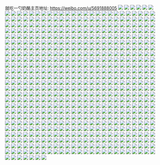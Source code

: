 就吃一勺奶酪主页地址: https://weibo.com/u/5691888005 
![](https://wx4.sinaimg.cn/mw2000/006dcA5fgy1h8spavh6vuj31o02804qq.jpg) 
![](https://wx4.sinaimg.cn/mw2000/006dcA5fgy1h8spaw3y4bj31o02801kx.jpg) 
![](https://wx4.sinaimg.cn/mw2000/006dcA5fgy1h8spb3kszoj32c0340npd.jpg) 
![](https://wx4.sinaimg.cn/mw2000/006dcA5fgy1h8i9nerhycj32c0340x6p.jpg) 
![](https://wx4.sinaimg.cn/mw2000/006dcA5fgy1h7s5so738mj31o028j7wj.jpg) 
![](https://wx4.sinaimg.cn/mw2000/006dcA5fgy1h7056pzf9uj32c03401kz.jpg) 
![](https://wx4.sinaimg.cn/mw2000/006dcA5fgy1h7056vh6npj32c03407cp.jpg) 
![](https://wx4.sinaimg.cn/mw2000/006dcA5fgy1h7056zkhw2j32c0340kjm.jpg) 
![](https://wx4.sinaimg.cn/mw2000/006dcA5fgy1h6vy2y1850j32c0340qv5.jpg) 
![](https://wx4.sinaimg.cn/mw2000/006dcA5fgy1h6vy3s108cj32c0340kjm.jpg) 
![](https://wx4.sinaimg.cn/mw2000/006dcA5fly1h64qd7vnrqj30yi12dnaa.jpg) 
![](https://wx4.sinaimg.cn/mw2000/006dcA5fgy1h563kajcqrj32c0340qv5.jpg) 
![](https://wx4.sinaimg.cn/mw2000/006dcA5fgy1h55zxmetnfj32801o0npe.jpg) 
![](https://wx4.sinaimg.cn/mw2000/006dcA5fgy1h55zxh42t5j32c03407wj.jpg) 
![](https://wx4.sinaimg.cn/mw2000/006dcA5fgy1h55zxohd1wj32801o0b2a.jpg) 
![](https://wx4.sinaimg.cn/mw2000/006dcA5fgy1h55zxsyzz3j32801o0b2a.jpg) 
![](https://wx4.sinaimg.cn/mw2000/006dcA5fgy1h55zy7varkj31kc2s5npd.jpg) 
![](https://wx4.sinaimg.cn/mw2000/006dcA5fgy1h55zxxvjpnj32801o07wh.jpg) 
![](https://wx4.sinaimg.cn/mw2000/006dcA5fgy1h55zy2mkldj32c02c0kjl.jpg) 
![](https://wx4.sinaimg.cn/mw2000/006dcA5fgy1h55zxw293dj32c0340hdu.jpg) 
![](https://wx4.sinaimg.cn/mw2000/006dcA5fgy1h4vp9rjiipj32801o04qq.jpg) 
![](https://wx4.sinaimg.cn/mw2000/006dcA5fgy1h4vp9kuucbj32801o0hdu.jpg) 
![](https://wx4.sinaimg.cn/mw2000/006dcA5fgy1h4uq9uhg11j32801o07wh.jpg) 
![](https://wx4.sinaimg.cn/mw2000/006dcA5fgy1h4s9cutkurj31kc2s5hdt.jpg) 
![](https://wx4.sinaimg.cn/mw2000/006dcA5fgy1h4s9crmbt2j31o01o5qv5.jpg) 
![](https://wx4.sinaimg.cn/mw2000/006dcA5fgy1h4s9e1fpxej31o0280qv5.jpg) 
![](https://wx4.sinaimg.cn/mw2000/006dcA5fgy1h4s9e5o7d5j31o01o0e81.jpg) 
![](https://wx4.sinaimg.cn/mw2000/006dcA5fgy1h4s9evtb93j32c03404qr.jpg) 
![](https://wx4.sinaimg.cn/mw2000/006dcA5fgy1h4s9ed81frj32801o0hdu.jpg) 
![](https://wx4.sinaimg.cn/mw2000/006dcA5fgy1h4s9epzu05j32c0340npe.jpg) 
![](https://wx4.sinaimg.cn/mw2000/006dcA5fgy1h3ll4r8575j31o0280kjm.jpg) 
![](https://wx4.sinaimg.cn/mw2000/006dcA5fgy1h3ll4whv5ij32c0340b2b.jpg) 
![](https://wx4.sinaimg.cn/mw2000/006dcA5fgy1h3kava2xodj31o0280npe.jpg) 
![](https://wx4.sinaimg.cn/mw2000/006dcA5fgy1h3kas69oruj31kc2s5x6p.jpg) 
![](https://wx4.sinaimg.cn/mw2000/006dcA5fgy1h3kavsacnhj32c0340hdu.jpg) 
![](https://wx4.sinaimg.cn/mw2000/006dcA5fgy1h34q7g9w8fj32c0340e83.jpg) 
![](https://wx4.sinaimg.cn/mw2000/006dcA5fgy1h34q7swkmkj32801o0npd.jpg) 
![](https://wx4.sinaimg.cn/mw2000/006dcA5fgy1h34q8n964dj32801o0e81.jpg) 
![](https://wx4.sinaimg.cn/mw2000/006dcA5fgy1h34q8ravyvj31o0280qv5.jpg) 
![](https://wx4.sinaimg.cn/mw2000/006dcA5fgy1h2x7o17o3nj32c0340kjn.jpg) 
![](https://wx4.sinaimg.cn/mw2000/006dcA5fgy1h2x7o51wf8j316o1kwwuy.jpg) 
![](https://wx4.sinaimg.cn/mw2000/006dcA5fgy1h2x7o2o5utj32c034me82.jpg) 
![](https://wx4.sinaimg.cn/mw2000/006dcA5fgy1h2x7w1pg0vj32801o0kjl.jpg) 
![](https://wx4.sinaimg.cn/mw2000/006dcA5fgy1h2x7w49o9pj32801o0npd.jpg) 
![](https://wx4.sinaimg.cn/mw2000/006dcA5fgy1h2v7fnvoauj32c0340u0y.jpg) 
![](https://wx4.sinaimg.cn/mw2000/006dcA5fgy1h2v7fiwrvhj32801o0e81.jpg) 
![](https://wx4.sinaimg.cn/mw2000/006dcA5fgy1h2v7fk4cygj32801o04qp.jpg) 
![](https://wx4.sinaimg.cn/mw2000/006dcA5fly1h2oia6660hj318r16a4kl.jpg) 
![](https://wx4.sinaimg.cn/mw2000/006dcA5fgy1h2g128eskaj32c0340b2a.jpg) 
![](https://wx4.sinaimg.cn/mw2000/006dcA5fgy1h24k6zjw98j32c03401ky.jpg) 
![](https://wx4.sinaimg.cn/mw2000/006dcA5fgy1h24k74iwtzj32c0340kjm.jpg) 
![](https://wx4.sinaimg.cn/mw2000/006dcA5fgy1h24k76nknhj32c0340qv6.jpg) 
![](https://wx4.sinaimg.cn/mw2000/006dcA5fgy1h1v5bap2x0j32c0340x6q.jpg) 
![](https://wx4.sinaimg.cn/mw2000/006dcA5fgy1h1v5b3qdocj32c03404qr.jpg) 
![](https://wx4.sinaimg.cn/mw2000/006dcA5fgy1h1v57re1v8j32801o0npd.jpg) 
![](https://wx4.sinaimg.cn/mw2000/006dcA5fgy1h1v57vk67tj31o0280qv5.jpg) 
![](https://wx4.sinaimg.cn/mw2000/006dcA5fgy1h1v58233a3j32c03407wj.jpg) 
![](https://wx4.sinaimg.cn/mw2000/006dcA5fgy1h1v57wcpklj32801o01kx.jpg) 
![](https://wx4.sinaimg.cn/mw2000/006dcA5fgy1h14y8pfgxmj32c0340hdu.jpg) 
![](https://wx4.sinaimg.cn/mw2000/006dcA5fgy1h0ylbuc327j32c03401kz.jpg) 
![](https://wx4.sinaimg.cn/mw2000/006dcA5fgy1h0ylc4a5wsj33402c0x6q.jpg) 
![](https://wx4.sinaimg.cn/mw2000/006dcA5fgy1h0ptamhh8fj32c03404qr.jpg) 
![](https://wx4.sinaimg.cn/mw2000/006dcA5fly1h0gt2is3bgj32c0340npe.jpg) 
![](https://wx4.sinaimg.cn/mw2000/006dcA5fly1h0gt3un8rdj32bb2bbhdw.jpg) 
![](https://wx4.sinaimg.cn/mw2000/006dcA5fgy1h0820h6sfaj32c0340npe.jpg) 
![](https://wx4.sinaimg.cn/mw2000/006dcA5fgy1gzzf94skc3j30sp112wld.jpg) 
![](https://wx4.sinaimg.cn/mw2000/006dcA5fgy1gzun3go9ypj32bb2bbkjo.jpg) 
![](https://wx4.sinaimg.cn/mw2000/006dcA5fgy1gzun3u5xj9j32c0340kjm.jpg) 
![](https://wx4.sinaimg.cn/mw2000/006dcA5fgy1gzun3qlmhkj32c03401ky.jpg) 
![](https://wx4.sinaimg.cn/mw2000/006dcA5fgy1gzun3ztivej32bb3324qr.jpg) 
![](https://wx4.sinaimg.cn/mw2000/006dcA5fgy1gzun45tv91j32bb332b2a.jpg) 
![](https://wx4.sinaimg.cn/mw2000/006dcA5fgy1gyhlziqj4ij30rr1nzqrf.jpg) 
![](https://wx4.sinaimg.cn/mw2000/006dcA5fgy1gyhlzjf0uij31401o0b29.jpg) 
![](https://wx4.sinaimg.cn/mw2000/006dcA5fgy1gyhmh17fkqj31o01o0hdt.jpg) 
![](https://wx4.sinaimg.cn/mw2000/006dcA5fgy1gyhmh1qbvtj31400u0qgm.jpg) 
![](https://wx4.sinaimg.cn/mw2000/006dcA5fgy1gww89o8nhyj32c0340kjl.jpg) 
![](https://wx4.sinaimg.cn/mw2000/006dcA5fgy1gwv4hvheelj30yi0vfwmi.jpg) 
![](https://wx4.sinaimg.cn/mw2000/006dcA5fgy1gwn2vy8sqaj31s82k2npd.jpg) 
![](https://wx4.sinaimg.cn/mw2000/006dcA5fgy1gwn2vzs51kj32c03407wi.jpg) 
![](https://wx4.sinaimg.cn/mw2000/006dcA5fgy1gwn2w20a1qj31o0280u0y.jpg) 
![](https://wx4.sinaimg.cn/mw2000/006dcA5fgy1gw5swrx2v0j31420u0q9i.jpg) 
![](https://wx4.sinaimg.cn/mw2000/006dcA5fgy1gw5swr0g31j32c03401kz.jpg) 
![](https://wx4.sinaimg.cn/mw2000/006dcA5fgy1gw5swsq41xj31401o01kx.jpg) 
![](https://wx4.sinaimg.cn/mw2000/006dcA5fgy1gw3frwxdsqj32bc2bc4qq.jpg) 
![](https://wx4.sinaimg.cn/mw2000/006dcA5fgy1gw3frydujrj32c0340u0y.jpg) 
![](https://wx4.sinaimg.cn/mw2000/006dcA5fgy1gw3fs1pb7ej32c0340kjn.jpg) 
![](https://wx4.sinaimg.cn/mw2000/006dcA5fgy1gw3fs4t1pcj32c0340hdu.jpg) 
![](https://wx4.sinaimg.cn/mw2000/006dcA5fgy1gw3fs85fl5j32c03404qq.jpg) 
![](https://wx4.sinaimg.cn/mw2000/006dcA5fgy1gw3fs6jmmsj32c03401kz.jpg) 
![](https://wx4.sinaimg.cn/mw2000/006dcA5fgy1gw2vauikbpj32bc2bcnpf.jpg) 
![](https://wx4.sinaimg.cn/mw2000/006dcA5fgy1gw2vaqvf0pj31ma1max6p.jpg) 
![](https://wx4.sinaimg.cn/mw2000/006dcA5fgy1gw21njv1k0j32c0340npe.jpg) 
![](https://wx4.sinaimg.cn/mw2000/006dcA5fgy1gw0r35asrxj30yi22o4qp.jpg) 
![](https://wx4.sinaimg.cn/mw2000/006dcA5fgy1gvzzk5575vj32801o0qv5.jpg) 
![](https://wx4.sinaimg.cn/mw2000/006dcA5fgy1gvw3bf9al3j31o0280e82.jpg) 
![](https://wx4.sinaimg.cn/mw2000/006dcA5fgy1gvv2jt4486j30yi22ohdt.jpg) 
![](https://wx4.sinaimg.cn/mw2000/006dcA5fgy1gvodf12l4pj61p329g4qp02.jpg) 
![](https://wx4.sinaimg.cn/mw2000/006dcA5fgy1gvodf670xjj62bc334u0y02.jpg) 
![](https://wx4.sinaimg.cn/mw2000/006dcA5fgy1gvodfctelej62bc3341ky02.jpg) 
![](https://wx4.sinaimg.cn/mw2000/006dcA5fgy1gvodffubp0j62bc334npe02.jpg) 
![](https://wx4.sinaimg.cn/mw2000/006dcA5fgy1gvodgd7cnnj62bc334npe02.jpg) 
![](https://wx4.sinaimg.cn/mw2000/006dcA5fgy1gvodgln8gqj62c0340npe02.jpg) 
![](https://wx4.sinaimg.cn/mw2000/006dcA5fgy1gvmzoipxnhj62bb332npe02.jpg) 
![](https://wx4.sinaimg.cn/mw2000/006dcA5fgy1gvmzolp9h1j61lt4tgb2d02.jpg) 
![](https://wx4.sinaimg.cn/mw2000/006dcA5fgy1gvmzon4knqj61o01o0x6p02.jpg) 
![](https://wx4.sinaimg.cn/mw2000/006dcA5fgy1gvmzop0ym8j62c0340qv602.jpg) 
![](https://wx4.sinaimg.cn/mw2000/006dcA5fgy1gvmzor7dnkj62c03407wi02.jpg) 
![](https://wx4.sinaimg.cn/mw2000/006dcA5fgy1gvmzou5oc0j61o0280hdu02.jpg) 
![](https://wx4.sinaimg.cn/mw2000/006dcA5fgy1gvmzowhyn9j61o0280b2b02.jpg) 
![](https://wx4.sinaimg.cn/mw2000/006dcA5fgy1gvmzoyw0y0j61o0280hdv02.jpg) 
![](https://wx4.sinaimg.cn/mw2000/006dcA5fgy1gvmzq8abdsj62c03407wi02.jpg) 
![](https://wx4.sinaimg.cn/mw2000/006dcA5fgy1gvg08zsjwdj62c0340u0y02.jpg) 
![](https://wx4.sinaimg.cn/mw2000/006dcA5fgy1gva0drtzoqj62bb332npe02.jpg) 
![](https://wx4.sinaimg.cn/mw2000/006dcA5fgy1gva0dw9pjnj62bb332kjl02.jpg) 
![](https://wx4.sinaimg.cn/mw2000/006dcA5fgy1gva0dzcfxgj62bb332u0y02.jpg) 
![](https://wx4.sinaimg.cn/mw2000/006dcA5fgy1gva0dooqqyj61o01o07wi02.jpg) 
![](https://wx4.sinaimg.cn/mw2000/006dcA5fgy1gva0e251fpj61o02807wi02.jpg) 
![](https://wx4.sinaimg.cn/mw2000/006dcA5fgy1gva0e2smcbj60p00xctem02.jpg) 
![](https://wx4.sinaimg.cn/mw2000/006dcA5fgy1gva0e75qb1j61o01o0u0y02.jpg) 
![](https://wx4.sinaimg.cn/mw2000/006dcA5fgy1gva0edove2j62bb2bbqv802.jpg) 
![](https://wx4.sinaimg.cn/mw2000/006dcA5fgy1gva0eh40nhj62bb2bb4qq02.jpg) 
![](https://wx4.sinaimg.cn/mw2000/006dcA5fgy1gv1vw0x1vmj60yi22ob2902.jpg) 
![](https://wx4.sinaimg.cn/mw2000/006dcA5fgy1gv1vw501fej60yi22ob2902.jpg) 
![](https://wx4.sinaimg.cn/mw2000/006dcA5fgy1guybtbiqhuj63402c0npe02.jpg) 
![](https://wx4.sinaimg.cn/mw2000/006dcA5fgy1guybtchj2qj60e70e7wf902.jpg) 
![](https://wx4.sinaimg.cn/mw2000/006dcA5fgy1guviff438qj61400u0h1d02.jpg) 
![](https://wx4.sinaimg.cn/mw2000/006dcA5fgy1gurxnyxi42j63402c0b2a02.jpg) 
![](https://wx4.sinaimg.cn/mw2000/006dcA5fgy1gurxnwpk0uj62c0340e8202.jpg) 
![](https://wx4.sinaimg.cn/mw2000/006dcA5fgy1gur14eboa7j62c0340kjm02.jpg) 
![](https://wx4.sinaimg.cn/mw2000/006dcA5fgy1gur145ibt7j62ds1sc4lj02.jpg) 
![](https://wx4.sinaimg.cn/mw2000/006dcA5fgy1gur14osxl5j62c0340e8302.jpg) 
![](https://wx4.sinaimg.cn/mw2000/006dcA5fgy1guokicwq3hj62c0340u0y02.jpg) 
![](https://wx4.sinaimg.cn/mw2000/006dcA5fgy1guokie15cfj62c03407wi02.jpg) 
![](https://wx4.sinaimg.cn/mw2000/006dcA5fgy1guokibmic2j63402c01kz02.jpg) 
![](https://wx4.sinaimg.cn/mw2000/006dcA5fgy1guokiffoxij62c0340b2a02.jpg) 
![](https://wx4.sinaimg.cn/mw2000/006dcA5fgy1guokijecq4j62c0340kjn02.jpg) 
![](https://wx4.sinaimg.cn/mw2000/006dcA5fgy1guokih8i0ij63402c0npf02.jpg) 
![](https://wx4.sinaimg.cn/mw2000/006dcA5fgy1gulqsn412rj62w02604qq02.jpg) 
![](https://wx4.sinaimg.cn/mw2000/006dcA5fgy1gulqsp4s9lj62c0340x6q02.jpg) 
![](https://wx4.sinaimg.cn/mw2000/006dcA5fgy1gulqsqn2e0j62362371ky02.jpg) 
![](https://wx4.sinaimg.cn/mw2000/006dcA5fgy1gulqsrm4h5j62482tq4qp02.jpg) 
![](https://wx4.sinaimg.cn/mw2000/006dcA5fgy1gul17lv8z2j61o01o0e8202.jpg) 
![](https://wx4.sinaimg.cn/mw2000/006dcA5fgy1gul17iwy1wj62bb3324qs02.jpg) 
![](https://wx4.sinaimg.cn/mw2000/006dcA5fgy1gul17o2k8xj62c03401ky02.jpg) 
![](https://wx4.sinaimg.cn/mw2000/006dcA5fgy1gul17pl39hj62c0340x6p02.jpg) 
![](https://wx4.sinaimg.cn/mw2000/006dcA5fgy1gukq6v9hgvj61o0280b2b02.jpg) 
![](https://wx4.sinaimg.cn/mw2000/006dcA5fgy1gukq6xce8sj62c0340npe02.jpg) 
![](https://wx4.sinaimg.cn/mw2000/006dcA5fgy1gukq6ztgm4j61o0280hdu02.jpg) 
![](https://wx4.sinaimg.cn/mw2000/006dcA5fgy1gukq7205qmj62c0340qv702.jpg) 
![](https://wx4.sinaimg.cn/mw2000/006dcA5fgy1gujjm7oqrij61o02801kz02.jpg) 
![](https://wx4.sinaimg.cn/mw2000/006dcA5fgy1guieq5fqr8j61o0280b2b02.jpg) 
![](https://wx4.sinaimg.cn/mw2000/006dcA5fgy1guhb1vzfknj61o0280qv602.jpg) 
![](https://wx4.sinaimg.cn/mw2000/006dcA5fgy1guhb212uxyj62c0340hdu02.jpg) 
![](https://wx4.sinaimg.cn/mw2000/006dcA5fgy1gug42je15xj61n31n3b2902.jpg) 
![](https://wx4.sinaimg.cn/mw2000/006dcA5fgy1gug42kwi0fj61o01o0kjm02.jpg) 
![](https://wx4.sinaimg.cn/mw2000/006dcA5fgy1gug42meo2sj62c0340kjm02.jpg) 
![](https://wx4.sinaimg.cn/mw2000/006dcA5fgy1gug42o61lfj62bb2bb4qs02.jpg) 
![](https://wx4.sinaimg.cn/mw2000/006dcA5fgy1gud01iuzs5j62bb332qv602.jpg) 
![](https://wx4.sinaimg.cn/mw2000/006dcA5fgy1gud01k7l3qj62bb332x6p02.jpg) 
![](https://wx4.sinaimg.cn/mw2000/006dcA5fgy1gud01mg3byj62bb2bbnpg02.jpg) 
![](https://wx4.sinaimg.cn/mw2000/006dcA5fgy1gud01tzhgyj62c0340hdu02.jpg) 
![](https://wx4.sinaimg.cn/mw2000/006dcA5fgy1gud01osf6kj62bb2bb4qq02.jpg) 
![](https://wx4.sinaimg.cn/mw2000/006dcA5fgy1gud01rc5zuj62c0340qv602.jpg) 
![](https://wx4.sinaimg.cn/mw2000/006dcA5fgy1guceh29vopj62bb3324qp02.jpg) 
![](https://wx4.sinaimg.cn/mw2000/006dcA5fgy1guceh4h5byj62bb2bbhdt02.jpg) 
![](https://wx4.sinaimg.cn/mw2000/006dcA5fgy1guceh6uixcj62c0340npe02.jpg) 
![](https://wx4.sinaimg.cn/mw2000/006dcA5fgy1gucehb4h3pj62bb2bbe8402.jpg) 
![](https://wx4.sinaimg.cn/mw2000/006dcA5fgy1guceh19trkj62bb2bbb2a02.jpg) 
![](https://wx4.sinaimg.cn/mw2000/006dcA5fgy1gucehdktc3j62bb2bbkjm02.jpg) 
![](https://wx4.sinaimg.cn/mw2000/006dcA5fgy1gucehgo8e7j62c03407wj02.jpg) 
![](https://wx4.sinaimg.cn/mw2000/006dcA5fgy1gucehka1eqj62c0340qv602.jpg) 
![](https://wx4.sinaimg.cn/mw2000/006dcA5fgy1gucehowgvmj62c03401kx02.jpg) 
![](https://wx4.sinaimg.cn/mw2000/006dcA5fgy1gua3gupcr5j63402c04qq02.jpg) 
![](https://wx4.sinaimg.cn/mw2000/006dcA5fgy1gu74gzaro0j62bb2bbe8302.jpg) 
![](https://wx4.sinaimg.cn/mw2000/006dcA5fgy1gu74h06j9aj62bb332x6p02.jpg) 
![](https://wx4.sinaimg.cn/mw2000/006dcA5fgy1gu74h27belj62c0340e8202.jpg) 
![](https://wx4.sinaimg.cn/mw2000/006dcA5fgy1gu74h3rbqbj62bb332x6q02.jpg) 
![](https://wx4.sinaimg.cn/mw2000/006dcA5fgy1gu5o8ccnasj62c0340e8202.jpg) 
![](https://wx4.sinaimg.cn/mw2000/006dcA5fgy1gu3g8qrdebj62bb2bbu1002.jpg) 
![](https://wx4.sinaimg.cn/mw2000/006dcA5fgy1gu3g8oopiwj62c0340e8202.jpg) 
![](https://wx4.sinaimg.cn/mw2000/006dcA5fgy1gtz7bxa18nj63402c04qr02.jpg) 
![](https://wx4.sinaimg.cn/mw2000/006dcA5fgy1gtz7bzt24oj63402c07wj02.jpg) 
![](https://wx4.sinaimg.cn/mw2000/006dcA5fgy1gtz7c3xnppj63402c0npf02.jpg) 
![](https://wx4.sinaimg.cn/mw2000/006dcA5fgy1gtz7c1e383j619027z4qp02.jpg) 
![](https://wx4.sinaimg.cn/mw2000/006dcA5fgy1gtz7c7mhxkj62c0340hdt02.jpg) 
![](https://wx4.sinaimg.cn/mw2000/006dcA5fgy1gtz7c25pssj619027z4qp02.jpg) 
![](https://wx4.sinaimg.cn/mw2000/006dcA5fgy1gtyl37q2vaj62bb2bbnpg02.jpg) 
![](https://wx4.sinaimg.cn/mw2000/006dcA5fgy1gtxdk0ano3j62b31qbqv602.jpg) 
![](https://wx4.sinaimg.cn/mw2000/006dcA5fgy1gtxdjz8qk9j62c0340npd02.jpg) 
![](https://wx4.sinaimg.cn/mw2000/006dcA5fgy1gtwbewbj5lj62c0340hdt02.jpg) 
![](https://wx4.sinaimg.cn/mw2000/006dcA5fgy1gtvgwberryj63402c0x6p02.jpg) 
![](https://wx4.sinaimg.cn/mw2000/006dcA5fgy1gtvgw9kyzhj62ds1schdt02.jpg) 
![](https://wx4.sinaimg.cn/mw2000/006dcA5fgy1gtv5ebl636j60yi0s142z02.jpg) 
![](https://wx4.sinaimg.cn/mw2000/006dcA5fgy1gtsrvst44wj61o01o04qq02.jpg) 
![](https://wx4.sinaimg.cn/mw2000/006dcA5fgy1gtsrvvsvkjj61pp2aab2a02.jpg) 
![](https://wx4.sinaimg.cn/mw2000/006dcA5fgy1gtsrvx5yt0j62c03404qq02.jpg) 
![](https://wx4.sinaimg.cn/mw2000/006dcA5fgy1gtjkurgbhaj62c0340x6p02.jpg) 
![](https://wx4.sinaimg.cn/mw2000/006dcA5fgy1gtimqy3798j62bq2bqx6p02.jpg) 
![](https://wx4.sinaimg.cn/mw2000/006dcA5fgy1gtgr01nyesj62801o0x6q02.jpg) 
![](https://wx4.sinaimg.cn/mw2000/006dcA5fgy1gtgr02r9lyj60yi22o7k002.jpg) 
![](https://wx4.sinaimg.cn/mw2000/006dcA5fgy1gtgr05edg1j63402c0u0y02.jpg) 
![](https://wx4.sinaimg.cn/mw2000/006dcA5fgy1gtgoup018gj62c0340e8202.jpg) 
![](https://wx4.sinaimg.cn/mw2000/006dcA5fgy1gtg34nx5luj62c0340hdt02.jpg) 
![](https://wx4.sinaimg.cn/mw2000/006dcA5fgy1gtd7124nk4j62c0340kjm02.jpg) 
![](https://wx4.sinaimg.cn/mw2000/006dcA5fgy1gtc3po5u1ij30yi22oe81.jpg) 
![](https://wx4.sinaimg.cn/mw2000/006dcA5fgy1gt179tz322j32bb3327wk.jpg) 
![](https://wx4.sinaimg.cn/mw2000/006dcA5fgy1gt179vrkqtj32bb332kjm.jpg) 
![](https://wx4.sinaimg.cn/mw2000/006dcA5fgy1gt179x8sn4j31o0280qv6.jpg) 
![](https://wx4.sinaimg.cn/mw2000/006dcA5fgy1gszdd8b1c9j33402c0hdv.jpg) 
![](https://wx4.sinaimg.cn/mw2000/006dcA5fgy1gsowcudeedj31wl1wle81.jpg) 
![](https://wx4.sinaimg.cn/mw2000/006dcA5fgy1gsowcsbturj31kc2s57wh.jpg) 
![](https://wx4.sinaimg.cn/mw2000/006dcA5fgy1gsowcx7gcaj322t22te82.jpg) 
![](https://wx4.sinaimg.cn/mw2000/006dcA5fgy1gsnv7tem3jj31ur2s5hdt.jpg) 
![](https://wx4.sinaimg.cn/mw2000/006dcA5fgy1gsnv80fuw8j32l22l2e83.jpg) 
![](https://wx4.sinaimg.cn/mw2000/006dcA5fgy1gsnv7oxcjpj32bb2bb4qt.jpg) 
![](https://wx4.sinaimg.cn/mw2000/006dcA5fgy1gsnv86ifqrj32v02v0x6q.jpg) 
![](https://wx4.sinaimg.cn/mw2000/006dcA5fgy1gs6exquamhj32bb2bbb29.jpg) 
![](https://wx4.sinaimg.cn/mw2000/006dcA5fgy1gs6exs3efwj32kz2kz1kx.jpg) 
![](https://wx4.sinaimg.cn/mw2000/006dcA5fgy1gs6exth9alj32bb2bbu0z.jpg) 
![](https://wx4.sinaimg.cn/mw2000/006dcA5fgy1gs6expqe3ij33402c07wh.jpg) 
![](https://wx4.sinaimg.cn/mw2000/006dcA5fgy1gs5uwcfu2lj32c0340u0x.jpg) 
![](https://wx4.sinaimg.cn/mw2000/006dcA5fgy1gs46ma0xwnj31o01o07wi.jpg) 
![](https://wx4.sinaimg.cn/mw2000/006dcA5fgy1gs46mis5wzj31uy1uyqv5.jpg) 
![](https://wx4.sinaimg.cn/mw2000/006dcA5fgy1gs46nslq7bj329x29x1ky.jpg) 
![](https://wx4.sinaimg.cn/mw2000/006dcA5fgy1gs46o0aau4j32lv2lvx6p.jpg) 
![](https://wx4.sinaimg.cn/mw2000/006dcA5fgy1gs46m4tkqxj31o01o07wi.jpg) 
![](https://wx4.sinaimg.cn/mw2000/006dcA5fgy1gs46ohfuflj32kz2kzu0x.jpg) 
![](https://wx4.sinaimg.cn/mw2000/006dcA5fgy1gs0gqshb32j32c03401kz.jpg) 
![](https://wx4.sinaimg.cn/mw2000/006dcA5fgy1gs0gqtu5smj32c0340hdu.jpg) 
![](https://wx4.sinaimg.cn/mw2000/006dcA5fgy1gs0gquy7gfj32c03401ky.jpg) 
![](https://wx4.sinaimg.cn/mw2000/006dcA5fly1gru7z5ebw7j32c0340hdu.jpg) 
![](https://wx4.sinaimg.cn/mw2000/006dcA5fly1gru7za0drpj32c03404qp.jpg) 
![](https://wx4.sinaimg.cn/mw2000/006dcA5fly1gru7zdv8tjj31o01o0kjm.jpg) 
![](https://wx4.sinaimg.cn/mw2000/006dcA5fly1grqaud9701j31o01o0kjm.jpg) 
![](https://wx4.sinaimg.cn/mw2000/006dcA5fly1grqaujwc88j62bb2bbqv802.jpg) 
![](https://wx4.sinaimg.cn/mw2000/006dcA5fly1grqaumlgo2j31o01o0kjm.jpg) 
![](https://wx4.sinaimg.cn/mw2000/006dcA5fly1grqautrq6hj32bb332e85.jpg) 
![](https://wx4.sinaimg.cn/mw2000/006dcA5fly1grqayi43ezj32c0340npd.jpg) 
![](https://wx4.sinaimg.cn/mw2000/006dcA5fly1grqauwpogoj62bb332qv702.jpg) 
![](https://wx4.sinaimg.cn/mw2000/006dcA5fly1grp2jk9mxuj32bb2bbkjm.jpg) 
![](https://wx4.sinaimg.cn/mw2000/006dcA5fly1grp2jgsdycj32bb332e85.jpg) 
![](https://wx4.sinaimg.cn/mw2000/006dcA5fly1grp2joshd9j32bb332u10.jpg) 
![](https://wx4.sinaimg.cn/mw2000/006dcA5fly1grp2jr0g54j32bb332x6p.jpg) 
![](https://wx4.sinaimg.cn/mw2000/006dcA5fly1grp2jw63lzj32c0340npd.jpg) 
![](https://wx4.sinaimg.cn/mw2000/006dcA5fly1grp2jti5ajj32c0340npd.jpg) 
![](https://wx4.sinaimg.cn/mw2000/006dcA5fly1grny6bak82j32bb2bbnpg.jpg) 
![](https://wx4.sinaimg.cn/mw2000/006dcA5fly1grny6dy8mpj32bb2bbu0x.jpg) 
![](https://wx4.sinaimg.cn/mw2000/006dcA5fly1grny6ga3l6j32bb2bbnpd.jpg) 
![](https://wx4.sinaimg.cn/mw2000/006dcA5fly1grny6m70qzj32bb332b2d.jpg) 
![](https://wx4.sinaimg.cn/mw2000/006dcA5fly1grny6w8ngtj32bb2bbu0y.jpg) 
![](https://wx4.sinaimg.cn/mw2000/006dcA5fly1grny6zhv75j32c0340u0x.jpg) 
![](https://wx4.sinaimg.cn/mw2000/006dcA5fly1grmus6tcplj32bb2bbb2b.jpg) 
![](https://wx4.sinaimg.cn/mw2000/006dcA5fly1grmus9a73pj32bb332qv5.jpg) 
![](https://wx4.sinaimg.cn/mw2000/006dcA5fly1grmusbcqbgj32bb2bbx6r.jpg) 
![](https://wx4.sinaimg.cn/mw2000/006dcA5fly1grmusdaatcj31o01o0qv6.jpg) 
![](https://wx4.sinaimg.cn/mw2000/006dcA5fly1grmusgngv3j32bb2bb7wk.jpg) 
![](https://wx4.sinaimg.cn/mw2000/006dcA5fly1grmuskxc61j32c0340u0x.jpg) 
![](https://wx4.sinaimg.cn/mw2000/006dcA5fly1grmusmmv9jj32bb2bbe81.jpg) 
![](https://wx4.sinaimg.cn/mw2000/006dcA5fly1grmuspmsm4j32bb2bbhdv.jpg) 
![](https://wx4.sinaimg.cn/mw2000/006dcA5fly1grmusrdscrj32c03407wi.jpg) 
![](https://wx4.sinaimg.cn/mw2000/006dcA5fly1grfwpxyif1j334022ohdw.jpg) 
![](https://wx4.sinaimg.cn/mw2000/006dcA5fly1grfwq0c3jrj334022ox6r.jpg) 
![](https://wx4.sinaimg.cn/mw2000/006dcA5fly1grfwpvghmlj334022onpf.jpg) 
![](https://wx4.sinaimg.cn/mw2000/006dcA5fly1grfwq2n3m5j322o340x6q.jpg) 
![](https://wx4.sinaimg.cn/mw2000/006dcA5fly1grfwq5em9nj334022oqv7.jpg) 
![](https://wx4.sinaimg.cn/mw2000/006dcA5fly1grfwq9uihmj334022o4qu.jpg) 
![](https://wx4.sinaimg.cn/mw2000/006dcA5fly1grfwqe2xuhj334022ox6s.jpg) 
![](https://wx4.sinaimg.cn/mw2000/006dcA5fly1grfwqhilh2j334022ob2c.jpg) 
![](https://wx4.sinaimg.cn/mw2000/006dcA5fly1grfwqjz5nrj334022o7wj.jpg) 
![](https://wx4.sinaimg.cn/mw2000/006dcA5fly1greou2erhdj32c03401kz.jpg) 
![](https://wx4.sinaimg.cn/mw2000/006dcA5fly1greov9n9r2j33402c0hdv.jpg) 
![](https://wx4.sinaimg.cn/mw2000/006dcA5fly1greoudzr8jj33402c0hdu.jpg) 
![](https://wx4.sinaimg.cn/mw2000/006dcA5fly1greouozik9j33402c0qv8.jpg) 
![](https://wx4.sinaimg.cn/mw2000/006dcA5fly1greowbxepgj32bb2bb1ky.jpg) 
![](https://wx4.sinaimg.cn/mw2000/006dcA5fly1greov0ksqyj33402c0u10.jpg) 
![](https://wx4.sinaimg.cn/mw2000/006dcA5fly1grdjo2orhij32c0340kjl.jpg) 
![](https://wx4.sinaimg.cn/mw2000/006dcA5fly1grdjo8z3mlj32c0340x6p.jpg) 
![](https://wx4.sinaimg.cn/mw2000/006dcA5fly1grdjocj72wj32c0340qv5.jpg) 
![](https://wx4.sinaimg.cn/mw2000/006dcA5fly1grd7pz03xej30yi1m213c.jpg) 
![](https://wx4.sinaimg.cn/mw2000/006dcA5fly1grd7pzfs09j30x31knk0r.jpg) 
![](https://wx4.sinaimg.cn/mw2000/006dcA5fly1grcg1g6xtvj31o01o0e82.jpg) 
![](https://wx4.sinaimg.cn/mw2000/006dcA5fly1grcg1hfqa5j31o01o0b29.jpg) 
![](https://wx4.sinaimg.cn/mw2000/006dcA5fly1grcg1kmr0uj32c0340hdu.jpg) 
![](https://wx4.sinaimg.cn/mw2000/006dcA5fly1grcg1n2q40j32c0340npe.jpg) 
![](https://wx4.sinaimg.cn/mw2000/006dcA5fly1grc8z055moj31o0281u0x.jpg) 
![](https://wx4.sinaimg.cn/mw2000/006dcA5fly1gr7t2ci2r5j32bb3324qs.jpg) 
![](https://wx4.sinaimg.cn/mw2000/006dcA5fly1gr7t2fqayuj33402c0x6p.jpg) 
![](https://wx4.sinaimg.cn/mw2000/006dcA5fly1gr7t23i0xkj32c0340e82.jpg) 
![](https://wx4.sinaimg.cn/mw2000/006dcA5fly1gr301cxrlvj32c0340x6p.jpg) 
![](https://wx4.sinaimg.cn/mw2000/006dcA5fly1gr301b2xcfj32c0340qv5.jpg) 
![](https://wx4.sinaimg.cn/mw2000/006dcA5fly1gr301fasc1j32c0340u0y.jpg) 
![](https://wx4.sinaimg.cn/mw2000/006dcA5fly1gqzkbrla2ej32c0340qfy.jpg) 
![](https://wx4.sinaimg.cn/mw2000/006dcA5fly1gquwap6i86j31o01o0x6p.jpg) 
![](https://wx4.sinaimg.cn/mw2000/006dcA5fly1gqi9q74br9j32bb2bbqv6.jpg) 
![](https://wx4.sinaimg.cn/mw2000/006dcA5fly1gqi9q53tpsj31o01o07wi.jpg) 
![](https://wx4.sinaimg.cn/mw2000/006dcA5fly1gqg12vkzg1j32bb332qv6.jpg) 
![](https://wx4.sinaimg.cn/mw2000/006dcA5fly1gqg130dc8bj32bb2bbhdu.jpg) 
![](https://wx4.sinaimg.cn/mw2000/006dcA5fly1gqg12sbrsbj32bb2bbhdu.jpg) 
![](https://wx4.sinaimg.cn/mw2000/006dcA5fly1gqg1367u3mj32bb2bbkjn.jpg) 
![](https://wx4.sinaimg.cn/mw2000/006dcA5fly1gqg132fjd0j32bb2bbb29.jpg) 
![](https://wx4.sinaimg.cn/mw2000/006dcA5fly1gqg1399cjaj32c0340npe.jpg) 
![](https://wx4.sinaimg.cn/mw2000/006dcA5fly1gqdpfkei8nj32c0340hdu.jpg) 
![](https://wx4.sinaimg.cn/mw2000/006dcA5fly1gqdpfaxq0yj32sq23jnpe.jpg) 
![](https://wx4.sinaimg.cn/mw2000/006dcA5fly1gqcjjk75trj32bb3324qs.jpg) 
![](https://wx4.sinaimg.cn/mw2000/006dcA5fly1gqcjjak8bhj32bb2bbu0x.jpg) 
![](https://wx4.sinaimg.cn/mw2000/006dcA5fly1gqcjjbws98j32bb2bbhdt.jpg) 
![](https://wx4.sinaimg.cn/mw2000/006dcA5fly1gqcjjeibnhj32bb332hdv.jpg) 
![](https://wx4.sinaimg.cn/mw2000/006dcA5fly1gqcjjm57vnj31o01o0b29.jpg) 
![](https://wx4.sinaimg.cn/mw2000/006dcA5fly1gqcjjqrhlaj32bb332hdu.jpg) 
![](https://wx4.sinaimg.cn/mw2000/006dcA5fly1gqcjjsii5qj32c0340hdt.jpg) 
![](https://wx4.sinaimg.cn/mw2000/006dcA5fly1gqcjjng0scj32bb2bbe81.jpg) 
![](https://wx4.sinaimg.cn/mw2000/006dcA5fly1gqcjj8lymzj32bb2bbqv7.jpg) 
![](https://wx4.sinaimg.cn/mw2000/006dcA5fly1gqb88cnc66j31o01o07wh.jpg) 
![](https://wx4.sinaimg.cn/mw2000/006dcA5fly1gq8nmdl0kcj31o01o0x6p.jpg) 
![](https://wx4.sinaimg.cn/mw2000/006dcA5fly1gq8nm935mbj31o01o0u0x.jpg) 
![](https://wx4.sinaimg.cn/mw2000/006dcA5fly1gq8nmjh5ifj31o0280u0y.jpg) 
![](https://wx4.sinaimg.cn/mw2000/006dcA5fly1gq4e35sqxgj31o0280npe.jpg) 
![](https://wx4.sinaimg.cn/mw2000/006dcA5fly1gq4e38antmj32ds1scb29.jpg) 
![](https://wx4.sinaimg.cn/mw2000/006dcA5fly1gq0kgojdcdj31o0280b2a.jpg) 
![](https://wx4.sinaimg.cn/mw2000/006dcA5fly1gq0kgkgtipj31o0280qv6.jpg) 
![](https://wx4.sinaimg.cn/mw2000/006dcA5fly1gpvuh0e4e7j31o01o0u0x.jpg) 
![](https://wx4.sinaimg.cn/mw2000/006dcA5fly1gpvuh6ra1tj32bb332kjn.jpg) 
![](https://wx4.sinaimg.cn/mw2000/006dcA5fly1gpvugwt2onj33332bbhdv.jpg) 
![](https://wx4.sinaimg.cn/mw2000/006dcA5fgy1gpu1blo7hsj31o0280e82.jpg) 
![](https://wx4.sinaimg.cn/mw2000/006dcA5fgy1gpu1ceuv2nj32c0340u0x.jpg) 
![](https://wx4.sinaimg.cn/mw2000/006dcA5fgy1gpu1cml5cij31o02804qq.jpg) 
![](https://wx4.sinaimg.cn/mw2000/006dcA5fgy1gpu1brxmccj31o0280b2a.jpg) 
![](https://wx4.sinaimg.cn/mw2000/006dcA5fgy1gpu1bz4ewwj31o02807wi.jpg) 
![](https://wx4.sinaimg.cn/mw2000/006dcA5fgy1gpu1c7alo5j31o0280b2a.jpg) 
![](https://wx4.sinaimg.cn/mw2000/006dcA5fgy1gptvy7o85tj30u014013h.jpg) 
![](https://wx4.sinaimg.cn/mw2000/006dcA5fgy1gptvy9h1wlj31400u0ni1.jpg) 
![](https://wx4.sinaimg.cn/mw2000/006dcA5fgy1gptvy8gy93j30u0140tti.jpg) 
![](https://wx4.sinaimg.cn/mw2000/006dcA5fgy1gptvya8tcrj30u0140gze.jpg) 
![](https://wx4.sinaimg.cn/mw2000/006dcA5fgy1gptvyb77kmj30u0140gy8.jpg) 
![](https://wx4.sinaimg.cn/mw2000/006dcA5fgy1gptvybtq4nj30u00u0dry.jpg) 
![](https://wx4.sinaimg.cn/mw2000/006dcA5fgy1gptvycgft0j31400u0ana.jpg) 
![](https://wx4.sinaimg.cn/mw2000/006dcA5fgy1gptvyzae6uj31400u0akv.jpg) 
![](https://wx4.sinaimg.cn/mw2000/006dcA5fgy1gptvydbkzuj30u0140dmz.jpg) 
![](https://wx4.sinaimg.cn/mw2000/006dcA5fly1gptpeny9cqj30u0140dp1.jpg) 
![](https://wx4.sinaimg.cn/mw2000/006dcA5fly1gprktyj4avj30u0140dx8.jpg) 
![](https://wx4.sinaimg.cn/mw2000/006dcA5fly1gprktz0kbqj30u0140wkx.jpg) 
![](https://wx4.sinaimg.cn/mw2000/006dcA5fly1gprkty2956j31400u0nbi.jpg) 
![](https://wx4.sinaimg.cn/mw2000/006dcA5fly1gprktzlgy0j30u0140134.jpg) 
![](https://wx4.sinaimg.cn/mw2000/006dcA5fly1gprku05k1ij31400u0dya.jpg) 
![](https://wx4.sinaimg.cn/mw2000/006dcA5fly1gprku0tx0ej30u0140tpm.jpg) 
![](https://wx4.sinaimg.cn/mw2000/006dcA5fly1gpqhtfjqlvj32bb332b2b.jpg) 
![](https://wx4.sinaimg.cn/mw2000/006dcA5fly1gpq2jnjmq0j30u00u0n7f.jpg) 
![](https://wx4.sinaimg.cn/mw2000/006dcA5fly1gpq2jo0qa8j31400u0wuw.jpg) 
![](https://wx4.sinaimg.cn/mw2000/006dcA5fly1gpq2joce60j30u01407dw.jpg) 
![](https://wx4.sinaimg.cn/mw2000/006dcA5fly1gpq2joqs0cj30u00vkwmz.jpg) 
![](https://wx4.sinaimg.cn/mw2000/006dcA5fly1gpq2jpmvdsj31400u0dvi.jpg) 
![](https://wx4.sinaimg.cn/mw2000/006dcA5fly1gpq2jp23rpj31400u0485.jpg) 
![](https://wx4.sinaimg.cn/mw2000/006dcA5fly1gpq2orle4sj31400u0qe0.jpg) 
![](https://wx4.sinaimg.cn/mw2000/006dcA5fly1gpq2oqz74jj31400u0k1w.jpg) 
![](https://wx4.sinaimg.cn/mw2000/006dcA5fly1gpq2os0a2kj30u0140tjd.jpg) 
![](https://wx4.sinaimg.cn/mw2000/006dcA5fly1gppgxn2h5sj32801o01kz.jpg) 
![](https://wx4.sinaimg.cn/mw2000/006dcA5fly1gppgxkklimj32801o0x6p.jpg) 
![](https://wx4.sinaimg.cn/mw2000/006dcA5fly1gppgxja97vj31o01o0kjm.jpg) 
![](https://wx4.sinaimg.cn/mw2000/006dcA5fly1gppgxlsk0sj33402c04qr.jpg) 
![](https://wx4.sinaimg.cn/mw2000/006dcA5fly1gppgxnyey3j32801o04qq.jpg) 
![](https://wx4.sinaimg.cn/mw2000/006dcA5fly1gppgxozuraj31o02you0x.jpg) 
![](https://wx4.sinaimg.cn/mw2000/006dcA5fly1gppgyzdgzuj32c0340hdu.jpg) 
![](https://wx4.sinaimg.cn/mw2000/006dcA5fly1gppgyxvvnyj31fp5dxqv6.jpg) 
![](https://wx4.sinaimg.cn/mw2000/006dcA5fly1gppgz0xvyqj32c0340qv5.jpg) 
![](https://wx4.sinaimg.cn/mw2000/006dcA5fly1gpo83vr4l9j32c034ux6q.jpg) 
![](https://wx4.sinaimg.cn/mw2000/006dcA5fly1gpo83x71yqj32c0340npe.jpg) 
![](https://wx4.sinaimg.cn/mw2000/006dcA5fly1gpo8ik5zv6j32c034mx6q.jpg) 
![](https://wx4.sinaimg.cn/mw2000/006dcA5fly1gpo83yf19cj32bb332u0x.jpg) 
![](https://wx4.sinaimg.cn/mw2000/006dcA5fly1gpo84074mgj32bb332kjm.jpg) 
![](https://wx4.sinaimg.cn/mw2000/006dcA5fly1gpo8imlogrj32c03401ky.jpg) 
![](https://wx4.sinaimg.cn/mw2000/006dcA5fly1gplbv4h7v2j30yi22o1kz.jpg) 
![](https://wx4.sinaimg.cn/mw2000/006dcA5fly1gpij97fv20j30u0140n9w.jpg) 
![](https://wx4.sinaimg.cn/mw2000/006dcA5fly1gpi9f1qs1zj30u00u0n58.jpg) 
![](https://wx4.sinaimg.cn/mw2000/006dcA5fly1gpi9f2escij30u01404dl.jpg) 
![](https://wx4.sinaimg.cn/mw2000/006dcA5fly1gpi9f1ax4zj30u00u07db.jpg) 
![](https://wx4.sinaimg.cn/mw2000/006dcA5fly1gpi9flwkobj31400u048c.jpg) 
![](https://wx4.sinaimg.cn/mw2000/006dcA5fly1gpex91zgaqj32bb2bbx6q.jpg) 
![](https://wx4.sinaimg.cn/mw2000/006dcA5fly1gpex95369tj32bb2bbu0x.jpg) 
![](https://wx4.sinaimg.cn/mw2000/006dcA5fly1gpcrr03g3fj31400u0qej.jpg) 
![](https://wx4.sinaimg.cn/mw2000/006dcA5fly1gpcrr0pubuj30u0190naf.jpg) 
![](https://wx4.sinaimg.cn/mw2000/006dcA5fly1gpcrr12e0oj30u014hahu.jpg) 
![](https://wx4.sinaimg.cn/mw2000/006dcA5fly1gpcrqzqiz1j30u00u0470.jpg) 
![](https://wx4.sinaimg.cn/mw2000/006dcA5fly1gpbe8v1mqpj32bb2bbnpd.jpg) 
![](https://wx4.sinaimg.cn/mw2000/006dcA5fly1gp98lg2chcj31400u07h8.jpg) 
![](https://wx4.sinaimg.cn/mw2000/006dcA5fly1gp6ut6hkjaj31400u0gvr.jpg) 
![](https://wx4.sinaimg.cn/mw2000/006dcA5fly1gp6ut71nlvj31400u0apg.jpg) 
![](https://wx4.sinaimg.cn/mw2000/006dcA5fly1gp6ut7kmsej31400u0gs4.jpg) 
![](https://wx4.sinaimg.cn/mw2000/006dcA5fly1gp6ut81ddcj30u014014n.jpg) 
![](https://wx4.sinaimg.cn/mw2000/006dcA5fly1gp6ut58whjj30u012iqdz.jpg) 
![](https://wx4.sinaimg.cn/mw2000/006dcA5fly1gp6ut8p5foj30u0140wtk.jpg) 
![](https://wx4.sinaimg.cn/mw2000/006dcA5fly1goxhk4c8ymj31400u0ak2.jpg) 
![](https://wx4.sinaimg.cn/mw2000/006dcA5fly1gowybyhzqpj32c0340qv5.jpg) 
![](https://wx4.sinaimg.cn/mw2000/006dcA5fly1gowyc0dqoaj33402c0hdt.jpg) 
![](https://wx4.sinaimg.cn/mw2000/006dcA5fly1gowybwooiaj33402c07wh.jpg) 
![](https://wx4.sinaimg.cn/mw2000/006dcA5fly1gordugtj48j31400u047k.jpg) 
![](https://wx4.sinaimg.cn/mw2000/006dcA5fly1gorduhk8xbj31400u0n6c.jpg) 
![](https://wx4.sinaimg.cn/mw2000/006dcA5fly1gordugbcilj31400u011n.jpg) 
![](https://wx4.sinaimg.cn/mw2000/006dcA5fly1gnsmr3uiduj31400u0k2z.jpg) 
![](https://wx4.sinaimg.cn/mw2000/006dcA5fly1gnsmr3bopqj31400u0ws9.jpg) 
![](https://wx4.sinaimg.cn/mw2000/006dcA5fly1gnsmr2lumxj31400u0gwi.jpg) 
![](https://wx4.sinaimg.cn/mw2000/006dcA5fly1gnsmrt6xqgj30u0140akv.jpg) 
![](https://wx4.sinaimg.cn/mw2000/006dcA5fly1gnkuf3lkm1j33402c0kjl.jpg) 
![](https://wx4.sinaimg.cn/mw2000/006dcA5fly1gnkuf1n81fj33402c0npd.jpg) 
![](https://wx4.sinaimg.cn/mw2000/006dcA5fly1gnkuf5cd7sj33402c07wj.jpg) 
![](https://wx4.sinaimg.cn/mw2000/006dcA5fly1gn5jg70r0mj30u00u0nak.jpg) 
![](https://wx4.sinaimg.cn/mw2000/006dcA5fly1gn5jg8k2pej31400u0tfr.jpg) 
![](https://wx4.sinaimg.cn/mw2000/006dcA5fly1gn5jg7zp2cj30u00u0wl0.jpg) 
![](https://wx4.sinaimg.cn/mw2000/006dcA5fly1gn5jga7ofzj30u0140463.jpg) 
![](https://wx4.sinaimg.cn/mw2000/006dcA5fly1gn5jg9esz5j31400u0jyu.jpg) 
![](https://wx4.sinaimg.cn/mw2000/006dcA5fly1gn5jgb5pg3j31400u0qgk.jpg) 
![](https://wx4.sinaimg.cn/mw2000/006dcA5fly1gn5jgcck22j31400u079w.jpg) 
![](https://wx4.sinaimg.cn/mw2000/006dcA5fly1gn5jgddq20j31400u044p.jpg) 
![](https://wx4.sinaimg.cn/mw2000/006dcA5fly1gn5jge6iecj30u00u0wl0.jpg) 
![](https://wx4.sinaimg.cn/mw2000/006dcA5fly1gmrmg4m7i2j318g1naaid.jpg) 
![](https://wx4.sinaimg.cn/mw2000/006dcA5fly1gmrmg36240j318g1natfw.jpg) 
![](https://wx4.sinaimg.cn/mw2000/006dcA5fly1gmrmg59ihej318g18g449.jpg) 
![](https://wx4.sinaimg.cn/mw2000/006dcA5fly1gmrmg60fs6j30u00u0qd4.jpg) 
![](https://wx4.sinaimg.cn/mw2000/006dcA5fly1gmrmg6jh1ej30u00u07f0.jpg) 
![](https://wx4.sinaimg.cn/mw2000/006dcA5fly1gmrmg6wzkaj30u00u0tgj.jpg) 
![](https://wx4.sinaimg.cn/mw2000/006dcA5fly1gmirr6ozxpj31o0280x6q.jpg) 
![](https://wx4.sinaimg.cn/mw2000/006dcA5fly1gmirr5c788j31o0280u0y.jpg) 
![](https://wx4.sinaimg.cn/mw2000/006dcA5fly1gmirr7pd9ij32801o0x6q.jpg) 
![](https://wx4.sinaimg.cn/mw2000/006dcA5fly1gmhcug1r3vj30u01syqv5.jpg) 
![](https://wx4.sinaimg.cn/mw2000/006dcA5fly1gm9ngfcahmj33402c01kz.jpg) 
![](https://wx4.sinaimg.cn/mw2000/006dcA5fly1gm9nghwz93j32801o0kjm.jpg) 
![](https://wx4.sinaimg.cn/mw2000/006dcA5fly1gm9nggfjkij33402c01kz.jpg) 
![](https://wx4.sinaimg.cn/mw2000/006dcA5fly1gjk6oq5oa0j32c0340hdt.jpg) 
![](https://wx4.sinaimg.cn/mw2000/006dcA5fly1gjk6oooe66j33402c07wi.jpg) 
![](https://wx4.sinaimg.cn/mw2000/006dcA5fly1gjk6ovh336j32c0340kjl.jpg) 
![](https://wx4.sinaimg.cn/mw2000/006dcA5fly1gjat733c9gj33322bbkjl.jpg) 
![](https://wx4.sinaimg.cn/mw2000/006dcA5fly1gjat74kb4tj33402c0e81.jpg) 
![](https://wx4.sinaimg.cn/mw2000/006dcA5fly1gjat77dn3ij33402c07wh.jpg) 
![](https://wx4.sinaimg.cn/mw2000/006dcA5fly1gjaapf6o8cj31o0280x6q.jpg) 
![](https://wx4.sinaimg.cn/mw2000/006dcA5fly1gjaapgkevmj31o01os1ky.jpg) 
![](https://wx4.sinaimg.cn/mw2000/006dcA5fly1gjaapioc3rj32801o0x6p.jpg) 
![](https://wx4.sinaimg.cn/mw2000/006dcA5fly1gjaaplbltxj31o0298x6p.jpg) 
![](https://wx4.sinaimg.cn/mw2000/006dcA5fly1gjaapmk7rlj32801o0x6p.jpg) 
![](https://wx4.sinaimg.cn/mw2000/006dcA5fly1gjaapoyr0hj32801o0qv6.jpg) 
![](https://wx4.sinaimg.cn/mw2000/006dcA5fly1gjaapq9zsgj32801o0kjl.jpg) 
![](https://wx4.sinaimg.cn/mw2000/006dcA5fly1gjaapr5m76j31o0280x6p.jpg) 
![](https://wx4.sinaimg.cn/mw2000/006dcA5fly1gjaapt5f8dj32801o0qv6.jpg) 
![](https://wx4.sinaimg.cn/mw2000/006dcA5fly1gj3a3q3kh1j32801o0qv6.jpg) 
![](https://wx4.sinaimg.cn/mw2000/006dcA5fly1gj3a3rqcs2j33402c07wi.jpg) 
![](https://wx4.sinaimg.cn/mw2000/006dcA5fly1gj3a3u85nhj33402c0hdt.jpg) 
![](https://wx4.sinaimg.cn/mw2000/006dcA5fly1gj3a3wnzs1j32801o0npe.jpg) 
![](https://wx4.sinaimg.cn/mw2000/006dcA5fly1gj3a3y1jdsj32801o0npe.jpg) 
![](https://wx4.sinaimg.cn/mw2000/006dcA5fly1gj3a3zjgm2j33402c0b2a.jpg) 
![](https://wx4.sinaimg.cn/mw2000/006dcA5fly1gic3aszz3pj33402c0e81.jpg) 
![](https://wx4.sinaimg.cn/mw2000/006dcA5fgy1ghioc7wttlj33402c0qv6.jpg) 
![](https://wx4.sinaimg.cn/mw2000/006dcA5fgy1ghiocbe45cj33402c0kjl.jpg) 
![](https://wx4.sinaimg.cn/mw2000/006dcA5fgy1ghioceak7mj33402c0e81.jpg) 
![](https://wx4.sinaimg.cn/mw2000/006dcA5fgy1ghioch748hj33402c04qq.jpg) 
![](https://wx4.sinaimg.cn/mw2000/006dcA5fgy1ghioclj12uj32801o0b2a.jpg) 
![](https://wx4.sinaimg.cn/mw2000/006dcA5fgy1ghiocn58z4j33402c0b29.jpg) 
![](https://wx4.sinaimg.cn/mw2000/006dcA5fgy1ghiocsd4vqj33402c0qv6.jpg) 
![](https://wx4.sinaimg.cn/mw2000/006dcA5fgy1ghiocwoe4hj33402c0qv5.jpg) 
![](https://wx4.sinaimg.cn/mw2000/006dcA5fgy1ghiocz3dtvj33402c07u9.jpg) 
![](https://wx4.sinaimg.cn/mw2000/006dcA5fgy1ghhhlkjl7oj33402c0e81.jpg) 
![](https://wx4.sinaimg.cn/mw2000/006dcA5fgy1ghhhln6sz6j33402c0u0x.jpg) 
![](https://wx4.sinaimg.cn/mw2000/006dcA5fgy1ghhhlp5wvkj33402c01ky.jpg) 
![](https://wx4.sinaimg.cn/mw2000/006dcA5fgy1ghhhlrp8csj33402c01ky.jpg) 
![](https://wx4.sinaimg.cn/mw2000/006dcA5fgy1ghhhlua2tfj33402c01ky.jpg) 
![](https://wx4.sinaimg.cn/mw2000/006dcA5fgy1ghhhm5kqo8j31o0280x6q.jpg) 
![](https://wx4.sinaimg.cn/mw2000/006dcA5fgy1ghhhlwwldpj32c0340u0y.jpg) 
![](https://wx4.sinaimg.cn/mw2000/006dcA5fgy1ghhhlyf9wpj33402c0hdt.jpg) 
![](https://wx4.sinaimg.cn/mw2000/006dcA5fgy1ghhhm3lql4j32801o0kjn.jpg) 
![](https://wx4.sinaimg.cn/mw2000/006dcA5fly1ghep2hl1n6j33322bbx6q.jpg) 
![](https://wx4.sinaimg.cn/mw2000/006dcA5fly1ghdoqwl73zj318g1n8n0v.jpg) 
![](https://wx4.sinaimg.cn/mw2000/006dcA5fly1ghdoqvwhrgj318g1n80xt.jpg) 
![](https://wx4.sinaimg.cn/mw2000/006dcA5fly1ghdoqxofh2j30rs1jkguy.jpg) 
![](https://wx4.sinaimg.cn/mw2000/006dcA5fly1ghdoqycrd7j30rs15qmzy.jpg) 
![](https://wx4.sinaimg.cn/mw2000/006dcA5fly1ghdoqzwphyj30rs2bcajr.jpg) 
![](https://wx4.sinaimg.cn/mw2000/006dcA5fly1ghdor28lgkj33402c0qub.jpg) 
![](https://wx4.sinaimg.cn/mw2000/006dcA5fly1gh06pt1xwaj31o01o0x6p.jpg) 
![](https://wx4.sinaimg.cn/mw2000/006dcA5fly1gh06psdqx5j31o01o0u0x.jpg) 
![](https://wx4.sinaimg.cn/mw2000/006dcA5fly1gh06ptm69hj31o01o0kjl.jpg) 
![](https://wx4.sinaimg.cn/mw2000/006dcA5fly1ggqrpn3nwjj33402c0kjl.jpg) 
![](https://wx4.sinaimg.cn/mw2000/006dcA5fly1ggqrpozz2cj33402c0npd.jpg) 
![](https://wx4.sinaimg.cn/mw2000/006dcA5fly1ggkn31nbs3j31400u0tka.jpg) 
![](https://wx4.sinaimg.cn/mw2000/006dcA5fly1ggkn34ekqnj33402c0b29.jpg) 
![](https://wx4.sinaimg.cn/mw2000/006dcA5fly1gg48tp5xw0j31o01o0qv5.jpg) 
![](https://wx4.sinaimg.cn/mw2000/006dcA5fly1gg48tpj7bfj30u00u0qcp.jpg) 
![](https://wx4.sinaimg.cn/mw2000/006dcA5fly1gg48togksij31o01o0kjl.jpg) 
![](https://wx4.sinaimg.cn/mw2000/006dcA5fly1gg48tq5fglj31o01o0qv5.jpg) 
![](https://wx4.sinaimg.cn/mw2000/006dcA5fly1gfywp3064yj33402c0qv7.jpg) 
![](https://wx4.sinaimg.cn/mw2000/006dcA5fly1gf3tbjhjmcj33402c0hdt.jpg) 
![](https://wx4.sinaimg.cn/mw2000/006dcA5fly1gf3tblsfhjj33402c04qq.jpg) 
![](https://wx4.sinaimg.cn/mw2000/006dcA5fly1gf3tbo8foxj33402c0qv5.jpg) 
![](https://wx4.sinaimg.cn/mw2000/006dcA5fly1gf3tbqe0vfj33402c07wh.jpg) 
![](https://wx4.sinaimg.cn/mw2000/006dcA5fly1gf3tbtlpfsj33402c0u10.jpg) 
![](https://wx4.sinaimg.cn/mw2000/006dcA5fly1gf3tbuz2sej33402c0e81.jpg) 
![](https://wx4.sinaimg.cn/mw2000/006dcA5fly1gf28vfa571j32c0340x6p.jpg) 
![](https://wx4.sinaimg.cn/mw2000/006dcA5fly1gf28ve85raj33402cse83.jpg) 
![](https://wx4.sinaimg.cn/mw2000/006dcA5fly1gf28vg69c0j33402c0hbi.jpg) 
![](https://wx4.sinaimg.cn/mw2000/006dcA5fly1get86zi07ij311z11zk17.jpg) 
![](https://wx4.sinaimg.cn/mw2000/006dcA5fly1get86z70r9j30up0upth7.jpg) 
![](https://wx4.sinaimg.cn/mw2000/006dcA5fly1get870mnagj31o01o0npe.jpg) 
![](https://wx4.sinaimg.cn/mw2000/006dcA5fly1get8715006j30nq0nq75x.jpg) 
![](https://wx4.sinaimg.cn/mw2000/006dcA5fly1get871ke9zj30u00u0474.jpg) 
![](https://wx4.sinaimg.cn/mw2000/006dcA5fly1get871ysmij30u00u044o.jpg) 
![](https://wx4.sinaimg.cn/mw2000/006dcA5fly1gege6mq8vsj30r08c04qp.jpg) 
![](https://wx4.sinaimg.cn/mw2000/006dcA5fly1gege6n7xq4j30u010g44v.jpg) 
![](https://wx4.sinaimg.cn/mw2000/006dcA5fly1gege6nhi89j30u0142jyb.jpg) 
![](https://wx4.sinaimg.cn/mw2000/006dcA5fly1gee1ba2tw9j33402c01kz.jpg) 
![](https://wx4.sinaimg.cn/mw2000/006dcA5fly1gee1b6qts2j32c03407wi.jpg) 
![](https://wx4.sinaimg.cn/mw2000/006dcA5fly1gee1bdbe76j31f02iohdt.jpg) 
![](https://wx4.sinaimg.cn/mw2000/006dcA5fly1gec2bo42p8j32801o0kjm.jpg) 
![](https://wx4.sinaimg.cn/mw2000/006dcA5fly1gec2bmdnuyj33402c0u0z.jpg) 
![](https://wx4.sinaimg.cn/mw2000/006dcA5fly1gec2buo5j2j31o0280b2a.jpg) 
![](https://wx4.sinaimg.cn/mw2000/006dcA5fly1gdx3ceqrymj31na18g79r.jpg) 
![](https://wx4.sinaimg.cn/mw2000/006dcA5fly1gdx3cfdkklj31na18gwlj.jpg) 
![](https://wx4.sinaimg.cn/mw2000/006dcA5fly1gdx3cg8htnj31ne18ggqx.jpg) 
![](https://wx4.sinaimg.cn/mw2000/006dcA5fly1gdx3chajlwj33402c0e81.jpg) 
![](https://wx4.sinaimg.cn/mw2000/006dcA5fly1gduoe9ejwmj33402c0u0x.jpg) 
![](https://wx4.sinaimg.cn/mw2000/006dcA5fly1gduoe82jxdj325s1mcqv6.jpg) 
![](https://wx4.sinaimg.cn/mw2000/006dcA5fly1gduoecvptij33402c0u0y.jpg) 
![](https://wx4.sinaimg.cn/mw2000/006dcA5fly1gduoeg0qenj32801o0b2a.jpg) 
![](https://wx4.sinaimg.cn/mw2000/006dcA5fly1gdupvdfym1j31096ame82.jpg) 
![](https://wx4.sinaimg.cn/mw2000/006dcA5fly1gdupv9itz5j32801o0e81.jpg) 
![](https://wx4.sinaimg.cn/mw2000/006dcA5fly1gdsfa3i96kj30u00u046o.jpg) 
![](https://wx4.sinaimg.cn/mw2000/006dcA5fly1gdsfa0gxduj31o01o0x6p.jpg) 
![](https://wx4.sinaimg.cn/mw2000/006dcA5fly1gdsfa27z23j31o0280qv6.jpg) 
![](https://wx4.sinaimg.cn/mw2000/006dcA5fly1gdsf9z9tcaj31o0280u0x.jpg) 
![](https://wx4.sinaimg.cn/mw2000/006dcA5fly1gdrvf7n24aj30yi22onpe.jpg) 
![](https://wx4.sinaimg.cn/mw2000/006dcA5fly1gdr8xpk3x4j33402c0qv5.jpg) 
![](https://wx4.sinaimg.cn/mw2000/006dcA5fly1gdr8xli1wcj32801o0kjn.jpg) 
![](https://wx4.sinaimg.cn/mw2000/006dcA5fly1gdr8xnbgtsj319c51ce82.jpg) 
![](https://wx4.sinaimg.cn/mw2000/006dcA5fly1gdr8xi95qzj32801o0e81.jpg) 
![](https://wx4.sinaimg.cn/mw2000/006dcA5fly1gdr8xsv75mj32801o0kjo.jpg) 
![](https://wx4.sinaimg.cn/mw2000/006dcA5fly1gdr8xtn72vj31f02iok66.jpg) 
![](https://wx4.sinaimg.cn/mw2000/006dcA5fly1gdgbojc4hij33402c0npd.jpg) 
![](https://wx4.sinaimg.cn/mw2000/006dcA5fly1gdb4hwh554j30u00u0dr8.jpg) 
![](https://wx4.sinaimg.cn/mw2000/006dcA5fly1gd9g67qqwjj318y0u0qfb.jpg) 
![](https://wx4.sinaimg.cn/mw2000/006dcA5fly1gd9g6chdazj33402c0u10.jpg) 
![](https://wx4.sinaimg.cn/mw2000/006dcA5fly1gd9g6dd228j318y0u0qhl.jpg) 
![](https://wx4.sinaimg.cn/mw2000/006dcA5fly1gd9g6du5s6j30u00uk13e.jpg) 
![](https://wx4.sinaimg.cn/mw2000/006dcA5fly1gd9g674ueqj30u00u0gs5.jpg) 
![](https://wx4.sinaimg.cn/mw2000/006dcA5fly1gd9g6e6xtzj30vs0tygt7.jpg) 
![](https://wx4.sinaimg.cn/mw2000/006dcA5fly1gctujuk4w4j325s1mcqms.jpg) 
![](https://wx4.sinaimg.cn/mw2000/006dcA5fly1gctujvxuvyj31og3s0x6q.jpg) 
![](https://wx4.sinaimg.cn/mw2000/006dcA5fly1gctuju0t4wj32io2io4qq.jpg) 
![](https://wx4.sinaimg.cn/mw2000/006dcA5fly1gctujwrkwnj325s1mchdt.jpg) 
![](https://wx4.sinaimg.cn/mw2000/006dcA5fly1gctirvg06wj33402c07wk.jpg) 
![](https://wx4.sinaimg.cn/mw2000/006dcA5fly1gcs5adyecuj30s60fu0wu.jpg) 
![](https://wx4.sinaimg.cn/mw2000/006dcA5fly1gc8pv42vfqj30yi22oe81.jpg) 
![](https://wx4.sinaimg.cn/mw2000/006dcA5fly1gc225lnbnmj30u01400x6.jpg) 
![](https://wx4.sinaimg.cn/mw2000/006dcA5fly1gc225m7hjej30t61awaqd.jpg) 
![](https://wx4.sinaimg.cn/mw2000/006dcA5fly1gc225l2i33j32801o0e82.jpg) 
![](https://wx4.sinaimg.cn/mw2000/006dcA5fly1gbnn33z37jj32801hcu0x.jpg) 
![](https://wx4.sinaimg.cn/mw2000/006dcA5fly1gbgz0zj5myj31o01o0x6p.jpg) 
![](https://wx4.sinaimg.cn/mw2000/006dcA5fly1gbgz11lz2tj32c0340kjl.jpg) 
![](https://wx4.sinaimg.cn/mw2000/006dcA5fly1gbfvn3fk62j30u00u0afa.jpg) 
![](https://wx4.sinaimg.cn/mw2000/006dcA5fly1gbfvn2ur7pj30u0140grd.jpg) 
![](https://wx4.sinaimg.cn/mw2000/006dcA5fly1gbfvn7jvpaj33402c04qp.jpg) 
![](https://wx4.sinaimg.cn/mw2000/006dcA5fly1gbej5u4vm4j32801o0x6q.jpg) 
![](https://wx4.sinaimg.cn/mw2000/006dcA5fly1gbdng3gajzj32801o0hdu.jpg) 
![](https://wx4.sinaimg.cn/mw2000/006dcA5fly1gbdng4bto8j31400u0aez.jpg) 
![](https://wx4.sinaimg.cn/mw2000/006dcA5fly1gbdeamj9iej32801o0hdu.jpg) 
![](https://wx4.sinaimg.cn/mw2000/006dcA5fly1gb7p95a10hj32801o01kz.jpg) 
![](https://wx4.sinaimg.cn/mw2000/006dcA5fly1gb7p96ocryj32801o07wi.jpg) 
![](https://wx4.sinaimg.cn/mw2000/006dcA5fly1gb5fhdgwybj32801o0hdu.jpg) 
![](https://wx4.sinaimg.cn/mw2000/006dcA5fly1gb5fhen292j31o0280e82.jpg) 
![](https://wx4.sinaimg.cn/mw2000/006dcA5fly1gb5fhfqczbj32801o0hdu.jpg) 
![](https://wx4.sinaimg.cn/mw2000/006dcA5fly1gb4q6996y3j32801o0hdu.jpg) 
![](https://wx4.sinaimg.cn/mw2000/006dcA5fly1gb4q64f5zej32801o0x6q.jpg) 
![](https://wx4.sinaimg.cn/mw2000/006dcA5fly1gb4q6dsevwj32801o0kjm.jpg) 
![](https://wx4.sinaimg.cn/mw2000/006dcA5fly1gb1r8xlzyqj32801o0x6q.jpg) 
![](https://wx4.sinaimg.cn/mw2000/006dcA5fly1gb1r8u9htmj32801o04qr.jpg) 
![](https://wx4.sinaimg.cn/mw2000/006dcA5fly1gayqou62zcj32801o0kjm.jpg) 
![](https://wx4.sinaimg.cn/mw2000/006dcA5fly1gayqov6yxqj325s1mc1gr.jpg) 
![](https://wx4.sinaimg.cn/mw2000/006dcA5fly1gayqoyzfbxj32801o0x6q.jpg) 
![](https://wx4.sinaimg.cn/mw2000/006dcA5fly1gayqp2jevgj32801o04qr.jpg) 
![](https://wx4.sinaimg.cn/mw2000/006dcA5fly1gaxnh77sbkj325s1mc4qp.jpg) 
![](https://wx4.sinaimg.cn/mw2000/006dcA5fly1gaxne7mj60j32801o0x6q.jpg) 
![](https://wx4.sinaimg.cn/mw2000/006dcA5fly1gaxng5akfvj32801o04qp.jpg) 
![](https://wx4.sinaimg.cn/mw2000/006dcA5fly1gaxnejk5imj32801o0kjm.jpg) 
![](https://wx4.sinaimg.cn/mw2000/006dcA5fly1gaxnh8ybd4j325s1mck97.jpg) 
![](https://wx4.sinaimg.cn/mw2000/006dcA5fly1gaxnex4k5yj32801o07wj.jpg) 
![](https://wx4.sinaimg.cn/mw2000/006dcA5fly1gaxnffg6suj32801o0u0y.jpg) 
![](https://wx4.sinaimg.cn/mw2000/006dcA5fly1gaxnh4kx7sj325s1mcx6p.jpg) 
![](https://wx4.sinaimg.cn/mw2000/006dcA5fly1gaxni0up3cj30u00svk41.jpg) 
![](https://wx4.sinaimg.cn/mw2000/006dcA5fly1gav310pr3rj32801o0kjm.jpg) 
![](https://wx4.sinaimg.cn/mw2000/006dcA5fly1gasgzk92rlj30jg0jgad2.jpg) 
![](https://wx4.sinaimg.cn/mw2000/006dcA5fly1garf6kul19j33402c0e81.jpg) 
![](https://wx4.sinaimg.cn/mw2000/006dcA5fly1gaq76tl0ouj32801o0e82.jpg) 
![](https://wx4.sinaimg.cn/mw2000/006dcA5fly1gapg7pfdn4j31o0280b2a.jpg) 
![](https://wx4.sinaimg.cn/mw2000/006dcA5fly1ganxdyybboj32801o0e82.jpg) 
![](https://wx4.sinaimg.cn/mw2000/006dcA5fly1gaj20ezrmkj325s1mc4qq.jpg) 
![](https://wx4.sinaimg.cn/mw2000/006dcA5fly1gaj20h11mcj325s1meu0y.jpg) 
![](https://wx4.sinaimg.cn/mw2000/006dcA5fly1gaf7ca7hxxj30yi0y5tkd.jpg) 
![](https://wx4.sinaimg.cn/mw2000/006dcA5fly1ga88pm6ortj322u1k6b2a.jpg) 
![](https://wx4.sinaimg.cn/mw2000/006dcA5fly1ga88piqyd4j32801o0qv6.jpg) 
![](https://wx4.sinaimg.cn/mw2000/006dcA5fly1ga88por5w7j32801o0hdu.jpg) 
![](https://wx4.sinaimg.cn/mw2000/006dcA5fly1ga88pqns3aj32801o0qv5.jpg) 
![](https://wx4.sinaimg.cn/mw2000/006dcA5fly1ga88pscdy2j32801o0u0x.jpg) 
![](https://wx4.sinaimg.cn/mw2000/006dcA5fly1ga88pvh414j32801o0x6q.jpg) 
![](https://wx4.sinaimg.cn/mw2000/006dcA5fly1ga88pxxnvij32801o01kz.jpg) 
![](https://wx4.sinaimg.cn/mw2000/006dcA5fly1ga88pzbwrwj32801o0qt1.jpg) 
![](https://wx4.sinaimg.cn/mw2000/006dcA5fly1ga88q0sfo4j32801o0hdu.jpg) 
![](https://wx4.sinaimg.cn/mw2000/006dcA5fly1ga5u1qnbvcj31o02804qq.jpg) 
![](https://wx4.sinaimg.cn/mw2000/006dcA5fly1ga5u1lgz9aj33402c0e81.jpg) 
![](https://wx4.sinaimg.cn/mw2000/006dcA5fly1ga4u7na31mj33402c0qtf.jpg) 
![](https://wx4.sinaimg.cn/mw2000/006dcA5fly1ga4u7qwjvaj32801o0u0y.jpg) 
![](https://wx4.sinaimg.cn/mw2000/006dcA5fly1ga4u7kxvrij32c03407wh.jpg) 
![](https://wx4.sinaimg.cn/mw2000/006dcA5fly1g9ztefheg6j32801o0e82.jpg) 
![](https://wx4.sinaimg.cn/mw2000/006dcA5fly1g9ztecw9a7j31o02804qq.jpg) 
![](https://wx4.sinaimg.cn/mw2000/006dcA5fly1g9ztehpv9oj32801o0x6p.jpg) 
![](https://wx4.sinaimg.cn/mw2000/006dcA5fly1g9yg8clni1j33402c04qr.jpg) 
![](https://wx4.sinaimg.cn/mw2000/006dcA5fly1g9q5t3ki8sj325q1mbe81.jpg) 
![](https://wx4.sinaimg.cn/mw2000/006dcA5fly1g9q5t2mmu0j325q1mbhdt.jpg) 
![](https://wx4.sinaimg.cn/mw2000/006dcA5fly1g9q5t47cwlj31mb25q7wh.jpg) 
![](https://wx4.sinaimg.cn/mw2000/006dcA5fly1g9kx80nbnqj314013zaip.jpg) 
![](https://wx4.sinaimg.cn/mw2000/006dcA5fly1g9heb885hcj325r1fue81.jpg) 
![](https://wx4.sinaimg.cn/mw2000/006dcA5fly1g9hebcjzq5j31mb1mbb29.jpg) 
![](https://wx4.sinaimg.cn/mw2000/006dcA5fly1g9hebflpq1j325r1fub29.jpg) 
![](https://wx4.sinaimg.cn/mw2000/006dcA5fly1g9heb32zplj31mb1mb4qp.jpg) 
![](https://wx4.sinaimg.cn/mw2000/006dcA5fly1g95r9bogsaj30yi22oqve.jpg) 
![](https://wx4.sinaimg.cn/mw2000/006dcA5fly1g8xvw7uicfj316o1kukjl.jpg) 
![](https://wx4.sinaimg.cn/mw2000/006dcA5fly1g8xvw9ocwqj316o1kuhdt.jpg) 
![](https://wx4.sinaimg.cn/mw2000/006dcA5fly1g8xvw5tlgrj33402c01l0.jpg) 
![](https://wx4.sinaimg.cn/mw2000/006dcA5fly1g8xvwdzxppj33402c0b29.jpg) 
![](https://wx4.sinaimg.cn/mw2000/006dcA5fly1g8xvwc84qxj33402c0hdv.jpg) 
![](https://wx4.sinaimg.cn/mw2000/006dcA5fly1g8xvwgumc9j33402c0kjm.jpg) 
![](https://wx4.sinaimg.cn/mw2000/006dcA5fly1g8xi2ujyshj32c0340b2b.jpg) 
![](https://wx4.sinaimg.cn/mw2000/006dcA5fly1g8xi2xw2p1j32c0340000.jpg) 
![](https://wx4.sinaimg.cn/mw2000/006dcA5fly1g8xi2zpvxkj33402c0u0y.jpg) 
![](https://wx4.sinaimg.cn/mw2000/006dcA5fly1g8xi2ogk08j32c0340hdu.jpg) 
![](https://wx4.sinaimg.cn/mw2000/006dcA5fly1g8tx445hhlj30yi22ou0x.jpg) 
![](https://wx4.sinaimg.cn/mw2000/006dcA5fly1g8lxq5xwkqj33402c07wk.jpg) 
![](https://wx4.sinaimg.cn/mw2000/006dcA5fly1g8lxq99xx0j33402c0u10.jpg) 
![](https://wx4.sinaimg.cn/mw2000/006dcA5fly1g8lxqcm6rmj33402c0b2c.jpg) 
![](https://wx4.sinaimg.cn/mw2000/006dcA5fly1g8lxqfpc8gj33402c0x6r.jpg) 
![](https://wx4.sinaimg.cn/mw2000/006dcA5fly1g8lxq2zzgqj32801o0npd.jpg) 
![](https://wx4.sinaimg.cn/mw2000/006dcA5fly1g8lxqio7o9j33402c0kjn.jpg) 
![](https://wx4.sinaimg.cn/mw2000/006dcA5fly1g8lxqm7ae3j33402c0hdw.jpg) 
![](https://wx4.sinaimg.cn/mw2000/006dcA5fly1g8lxqq792hj33402c07wk.jpg) 
![](https://wx4.sinaimg.cn/mw2000/006dcA5fly1g8lxqteyuvj32c0340e84.jpg) 
![](https://wx4.sinaimg.cn/mw2000/006dcA5fly1g7okztf4umj314013zh0i.jpg) 
